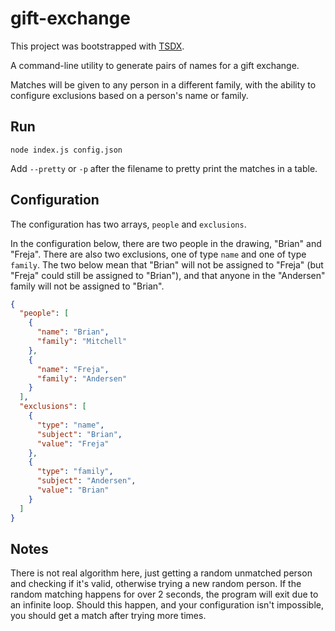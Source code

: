 # gift-exchange

This project was bootstrapped with [TSDX](https://github.com/jaredpalmer/tsdx).

A command-line utility to generate pairs of names for a gift exchange.

Matches will be given to any person in a different family, with the ability to
configure exclusions based on a person's name or family.

## Run

`node index.js config.json`

Add `--pretty` or `-p` after the filename to pretty print the matches in a
table.

## Configuration

The configuration has two arrays, `people` and `exclusions`.

In the configuration below, there are two people in the drawing, "Brian" and
"Freja". There are also two exclusions, one of type `name` and one of type
`family`. The two below mean that "Brian" will not be assigned to "Freja" (but
"Freja" could still be assigned to "Brian"), and that anyone in the
"Andersen" family will not be assigned to "Brian".

```json
{
  "people": [
    {
      "name": "Brian",
      "family": "Mitchell"
    },
    {
      "name": "Freja",
      "family": "Andersen"
    }
  ],
  "exclusions": [
    {
      "type": "name",
      "subject": "Brian",
      "value": "Freja"
    },
    {
      "type": "family",
      "subject": "Andersen",
      "value": "Brian"
    }
  ]
}
```

## Notes

There is not real algorithm here, just getting a random unmatched person and
checking if it's valid, otherwise trying a new random person. If the random
matching happens for over 2 seconds, the program will exit due to an infinite
loop. Should this happen, and your configuration isn't impossible, you should
get a match after trying more times.
